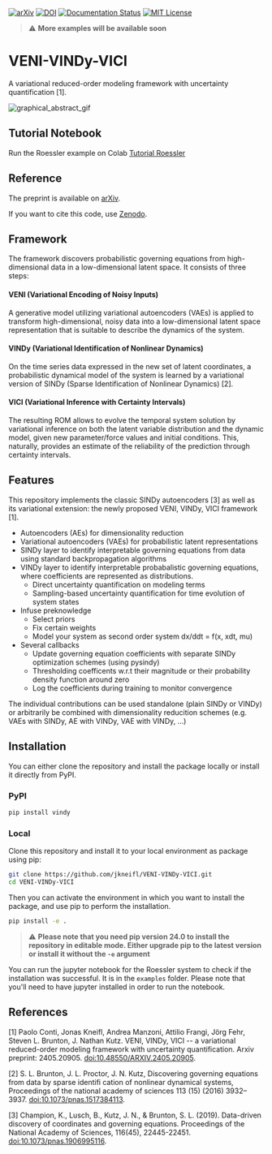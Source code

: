 <!-- PROJECT SHIELDS -->
[![arXiv][arxiv-shield]][arxiv-url]
[![DOI][doi-shield]][doi-url]
[![Documentation Status][docs-shield]][docs-url]
[![MIT License][license-shield]][license-url]


> :warning: **More examples will be available soon**

# VENI-VINDy-VICI
A variational reduced-order modeling framework with uncertainty quantification [1].

![graphical_abstract_gif](https://github.com/jkneifl/VENI-VINDy-VICI/assets/51111500/15ee2081-65e1-4e96-b182-91b52ff7271c)

## Tutorial Notebook 
Run the Roessler example on Colab 
[Tutorial Roessler](https://colab.research.google.com/drive/1Tvk93iU5kh7i7ffkOwfMUPwxT1rhhoW0)

## Reference
The preprint is available on [arXiv](https://arxiv.org/abs/2405.20905).

If you want to cite this code, use [Zenodo](https://zenodo.org/doi/10.5281/zenodo.13120248).

## Framework
The framework discovers probabilistic governing equations from high-dimensional data in a low-dimensional latent space. It consists of three steps:

#### VENI (Variational Encoding of Noisy Inputs)
A generative model utilizing variational autoencoders (VAEs) is applied to transform high-dimensional, noisy data into a low-dimensional latent space representation that is suitable to describe the dynamics of the system.

#### VINDy (Variational Identification of Nonlinear Dynamics)
On the time series data expressed in the new set of latent coordinates, a probabilistic dynamical model of the system is learned by a variational version of SINDy (Sparse Identification of Nonlinear Dynamics) [2].

#### VICI (Variational Inference with Certainty Intervals) 
The resulting ROM allows to evolve the temporal system solution by variational inference on both the latent variable distribution and the dynamic model, given new parameter/force values and initial conditions. This, naturally, provides an estimate of the reliability of the prediction through certainty intervals.

## Features
This repository implements the classic SINDy autoencoders [3] as well as its variational extension: the newly proposed VENI, VINDy, VICI framework [1].
* Autoencoders (AEs) for dimensionality reduction
* Variational autoencoders (VAEs) for probabilistic latent representations
* SINDy layer to identify interpretable governing equations from data using standard backpropagation algorithms
* VINDy layer to identify interpretable probabalistic governing equations, where coefficients are represented as distributions.
  * Direct uncertainty quantification on modeling terms
  * Sampling-based uncertainty quantification for time evolution of system states
* Infuse preknowledge
  * Select priors
  * Fix certain weights
  * Model your system as second order system dx/ddt = f(x, xdt, mu)
* Several callbacks
  * Update governing equation coefficients with separate SINDy optimization schemes (using pysindy)
  * Thresholding coefficents w.r.t their magnitude or their probability density function around zero
  * Log the coefficients during training to monitor convergence

The individual contributions can be used standalone (plain SINDy or VINDy) or arbitrarily be combined with dimensionality reducition schemes (e.g. VAEs with SINDy, AE with VINDy, VAE with VINDy, ...)

## Installation

You can either clone the repository and install the package locally or install it directly from PyPI.

### PyPI

```bash
pip install vindy
```

### Local
Clone this repository and install it to your local environment as package using pip:

```bash
git clone https://github.com/jkneifl/VENI-VINDy-VICI.git
cd VENI-VINDy-VICI
```
Then you can activate the environment in which you want to install the package, and use pip to perform the installation.
```bash
pip install -e .
```

> :warning: **Please note that you need pip version 24.0 to install the repository in editable mode. Either upgrade pip to the latest version or install it without the ```-e``` argument**

You can run the jupyter notebook for the Roessler system to check if the installation was successful. 
It is in the `examples` folder. Please note that you'll need to have jupyter installed in order to run the notebook.



## References

[1] Paolo Conti, Jonas Kneifl, Andrea Manzoni, Attilio Frangi, Jörg Fehr, Steven L. Brunton, J. Nathan Kutz. VENI, VINDy, VICI -- a variational reduced-order modeling framework with uncertainty quantification. Arxiv preprint: 2405.20905. [doi:10.48550/ARXIV.2405.20905](https://doi.org/10.48550/ARXIV.2405.20905).

[2] S. L. Brunton, J. L. Proctor, J. N. Kutz, Discovering governing equations from data by sparse identifi cation of nonlinear dynamical systems, Proceedings of the national academy of sciences 113 (15) (2016) 3932–3937. [doi:10.1073/pnas.1517384113](https://doi.org/10.1073/pnas.1517384113).

[3] Champion, K., Lusch, B., Kutz, J. N., & Brunton, S. L. (2019). Data-driven discovery of coordinates and governing equations. Proceedings of the National Academy of Sciences, 116(45), 22445-22451. [doi:10.1073/pnas.1906995116](https://doi.org/10.1073/pnas.1906995116). 

[license-shield]: https://img.shields.io/github/license/jkneifl/VENI-VINDy-VICI.svg
[license-url]: https://github.com/jkneifl/VENI-VINDy-VICI/blob/main/LICENSE
[doi-shield]: https://zenodo.org/badge/DOI/10.5281/zenodo.13120249.svg
[doi-url]: https://doi.org/10.5281/zenodo.13120249
[arxiv-shield]: https://img.shields.io/badge/arXiv-2405.20905-b31b1b.svg
[arxiv-url]: https://doi.org/10.48550/arXiv.2405.20905
[docs-url]: https://jkneifl.github.io/VENI-VINDy-VICI/
[docs-shield]: https://img.shields.io/badge/docs-online-blue.svg
